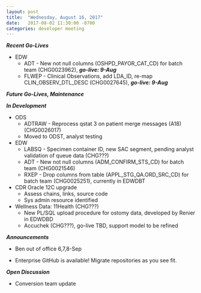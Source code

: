 ```yaml
---
layout: post
title:  "Wednesday, August 16, 2017"
date:   2017-08-02 11:30:00 -0700
categories: developer meeting
---
```

**_Recent Go-Lives_**
* EDW
	* ADT - New not null columns (OSHPD_PAYOR_CAT_CD) for batch team (CHG0023962), **_go-live: 9-Aug_**
	* FLWEP - Clinical Observations, add LDA_ID, re-map CLIN_OBSERV_DTL_DESC (CHG0027645), **_go-live: 9-Aug_**

**_Future Go-Lives, Maintenance_**

**_In Development_**
* ODS
	* ADTRAW - Reprocess qstat 3 on patient merge messages (A18) (CHG0026017)
	* Moved to ODST, analyst testing
* EDW
	* LABSQ - Specimen container ID, new SAC segment, pending analyst validation of queue data (CHG???)
	* ADT -  New not null columns (ADM_CONFIRM_STS_CD) for batch team (CHG0021546)
	* RXEP - Drop columns from table (APPL_STG_QA.ORD_SRC_CD) for batch team (CHG0025251), currently in EDWDBT
* CDR Oracle 12C upgrade
	* Assess chains, links, source code
  * Sys admin resource identified
* Wellness Data: 11Health (CHG???)
	* New PL/SQL upload procedure for ostomy data, developed by Renier in EDWDBD
	* Accuchek (CHG???), go-live TBD, support model to be refined

**_Announcements_**
* Ben out of office 6,7,8-Sep

* Enterprise GitHub is available!  Migrate repositories as you see fit.

**_Open Discussion_**
* Conversion team update
